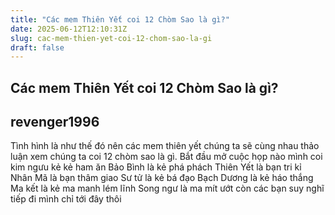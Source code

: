 ```yaml
---
title: "Các mem Thiên Yết coi 12 Chòm Sao là gì?"
date: 2025-06-12T12:10:31Z
slug: cac-mem-thien-yet-coi-12-chom-sao-la-gi
draft: false
---
```


## Các mem Thiên Yết coi 12 Chòm Sao là gì?

## revenger1996

Tình hình là như thế đó nên các mem thiên yết chúng ta sẽ cùng nhau thảo luận xem chúng ta coi 12 chòm sao là gì.
Bắt đầu mở cuộc họp nào
mình coi kim ngưu kẻ kẻ ham ăn
Bảo Bình là kẻ phá phách
Thiên Yết là bạn tri kỉ
Nhân Mã là bạn thâm giao
Sư tử là kẻ bá đạo
Bạch Dương là kẻ háo thắng
Ma kết là kẻ ma manh lém lĩnh
Song ngư là ma mít ướt
còn các bạn suy nghĩ tiếp đi mình chỉ tới đây thôi